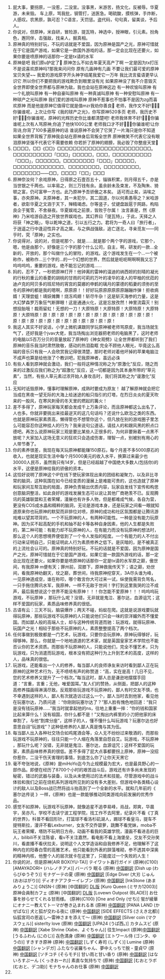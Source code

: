 1. 屁大事，要拐原，一没惹，二没宣。没事黑，米游苦，扬文化，反被辱。华夏游，未来毁。 车上原，骂我批，钢管打，送医急。喝硫酸，摸核弹，手炸断，人感叹。农黑原，孰可忍？C语言，天罚惩。盗代码，句句真，留美谈，予后人。
2. 你说对，但原神，米自研，冒险游，提瓦特，神选中，授神眼，引元素。扮角色，邂同伴，击强敌，找亲人，掘真相。
3. 原神真的特别好玩，不玩的话就是不爱国，因为原神是国产之光，原神可惜就在于它是国产游戏，如果它是一款国外游戏的话，那一定会比现在还要火，如果你要是喷原神的话那你一定是tx请的水军
4. 原神是吧 我们原u护定了🧡
原神怎么不如去年夏天高产了啊
一定是因为tx打压
不是说喜欢原神吗?那我来问问你
原有几画神有几画
不要让我们最可爱的原神宝贝失望~~
我爱的游戏原字开头神字结尾我爱它一万年 我比流言蜚语更早认识它
所以你们不要把我的游戏欺负到眼里没有光
如果原神没了我不介意毁灭全世界即使全世界都与原神为敌，我也会站在原神这边
有一种欢愉叫原神
有一个礼貌叫原神
有一种自豪叫原神
有一种真诚叫原神
有一种安慰叫原神
有一种球产之光叫原神
我们爱的游戏叫原神
原神不惹事也不怕事不是因为zg而喜欢原神
而是他是原神它值得它就是值mzr我劝你善良🥺
老师，我作文不好!🤍🤍🤍你骗谁呢，上次让你写《我的球产之光》，你写原神520多页
老师，我历史不好!🤍🤍🤍你骗谁呢，原神的光辉历史你比谁都清楚吧!
老师我体育不好!🤍🤍🤍你骗谁呢上次有人骂原神,你追了他快1000公里
老师我口才不好🤍🤍🤍你骗谁呢!让你背诗,你背了100多遍原神的话
谁说原神不会哭了它哭了一片海只是你不知道
如果全世界背叛了原神我会站在原神身后背叛全世界
原神微笑不代表它没有眼泪原神坚强不代表它不需要依赖
你若折了原神的翅膀，我必毁了你整座天堂🧡
5. □□□□，□□《□□》□□□□□□□□□□□□□□□□□□□□□□□□。□□□□□□□□□□「□□□」□□□□□，□□□，□□□□□□□□□□「□□□」，□□□□□□。□□□□□□□□「□□□」□□□□□，□□□□□□□□□□□□□、□□□□□□□□，□□□□□□□□□，□□□□□□□——□□，□□□□「□□」□□□
6. 原神奈汝何？余戏原神，日得原之石壹百五十，锱铢积累，则月得五千，亦是当世银之千两也。以率易之，则三万钱有余。虽余龄未及束发，不及陶朱、猗顿之富，仍可富甲一方也。此乃原神予吾骄傲之本矣。
适可而止矣，涓埃之事，亦央原神。夫原神者，其一未犯尔，其二固道，尔以何素愚辱之？米哈游者，欲彰华夏之文涵于天下，殚精竭虑。尔等竖子，仗键盘跋扈于网路，构陷良企于冤雪，不舍昼夜。华夏娱戏之前景，皆败于尔属！
汝言甚是，然《原神》乃米哈游自造之开放世界娱戏也。其幻界曰「提瓦特」，于此，天择之人将获「神之眼」，导以乾坤之道，引以五行之力。君将为一奇人曰「旅行者」，于逍遥之行中逢迎性异才高之属，与之俱战强敌，追亡逐北，寻亲觅友——同乎时，究「原神」之实也。
7. 你说得对，说的对，但是呢那个，就是……就是那个两个字的游戏，它那个，嗯，他是由那个，好像是三个字的那个什么公司，自主，啊，研发的一款…全新的，开放的，那个叫做什么的冒险，的游戏。这个游戏发生在一个…一个被称作，被称作…三个字的…的一个幻想的世界，然后就是呃呃啊啊啊我又忘了呜呜呜呜，重要的游戏，绝不能忘记的游戏……
8. 妈的，忍不了，一秒把原神打开！他钟离的雷神的温迪的纳西妲的刻晴的凝光的行秋的重云的香菱的胡桃的甘雨的可莉的万叶的凌华的凌人的早柚的优菈的迪卢克的阿贝多的班尼特的宵宫的莫娜的申鹤的璃月的蒙德的稻妻的须弥的至冬的原神的都是我的嗯啊，原原原！！好好玩原原原原原原蹦蹦炸弹！拒收病婿！天理尝蛆！靖妖傩舞！烧冻鸡翅！斩尽牛杂！这是斩灭海参的力量，这是大幻梦森罗万象狂气断罪眼！这是通通火化，这是忘放孜然！神里流霜灭！别想投胎哦！裁雨留虹！无想的一刀！大原特原！大原特原！大原特原！大原特原！大原特原！原！原！原！原！原！原！原！原！原！原！原！原！原！原！原！原！原！原！原！原！原！原！原！原！原！
9. 我这人其实不好说话，小学上微机课跟同学玩原神被老师骂原皮，我当场就生气了，还好我是个​jva​v大佬，我当场掏出浏览器把老师的电脑黑了，这时老师的电脑以5百万分贝的音量放起了原神的《神女观劈》让全世界都听到了我们原神的音乐我当时肃然致敬，感动的热泪盈眶 完全不顾他人眼光，毕竟这么高端的音乐只有我一人会欣赏我记得很清楚，那时老师对着他坏掉的苹果电脑泣不成声也算是给他涨了个教训吧，犯我原神者，虽远必诛​
10. 有些人看到原神就会激动，我们一般将这种情况称之为“原激化”反应，随之而来的过激反应我们称之为“超激化”反应，这一切都是因为其本身所带的“草元素”，当然，有些人草元素过浓开始人身攻击时，我们将其称之为“谩激化”反应​
11. 无知时诋毁原神，懂事时理解原神，成熟时要成为原友！ 越了解原神就会把它当成在黑夜一望无际的大海上给迷途的船只指引的灯塔，在烈日炎炎的夏天吹来的一股风，在寒风刺骨的冬天里的燃起的篝火！
12. 差不多得了，原神玩家每天都会发成千上万条评论，而且原神都这么出名了，人也多。你就非要挑出来挂最逆天的这几句话吗？还说什么欧泡之类的东西。也就是原神玩家素质高，懒得管也不想管你这个，但凡放在别的游戏圈子里怎么可能容忍你这种挂人的行为？我来说句公道话，请挂人的和跟风黑的积点口德吧。再怎么说原神玩家三观是要比某些人正很多的，为何非要揪着一点黑不放呢？大家加入这场无意义的狂欢只会造成伤害，理智一点，别被别有用心的人带节奏了。
13. 你的素养很差，我现在每天玩原神都能赚150原石，每个月差不多5000原石的收入，也就是现实生活中每个月5000美元的收入水平，换算过来最少也30000人民币，虽然我只有14岁，但是已经超越了中国绝大多数人(包括你)的水平，这便是原神给我的骄傲的资本。
14. 这恰好说明了原神这个IP在线下使玩家体现出来的团结和凝聚力，以及非比寻常的脑洞，这种氛围在如今已经变质的漫展上是难能可贵的，这也造就了原神和玩家间互帮互助的局面，原神负责输出优质内容，玩家自发线下宣传和构思创意脑洞整活，如此良好的游戏发展生态可以说让其他厂商艳羡不已。反观腾讯的英雄联盟和王者荣耀，漫展也有许多人物，但是都难成气候，各自为营，更没有COS成水晶和精粹的脑洞，无论是游戏本身，还是玩家之间看一眼就知道原来你也玩原神的默契而非排位对喷，原神的成功和社区氛围都是让腾讯游戏难以望其项背的。一个不玩原神的人，有两种可能性。一种是没有能力玩原神。因为买不起高配的手机和抽不起卡等各种自身因素，他的人生都是失败的，第二种可能：有能力却不玩原神的人，在有能力而没有玩原神的想法时，那么这个人的思想境界便低到了一个令人发指的程度。一个有能力的人不付出行动来证明自己，只能证明此人行为素质修养之低下。是灰暗的，是不被真正的上流社会认可的。原神真的特别好玩，不玩的话就是不爱国，因为原神是国产之光，原神可惜就在于它是国产游戏，如果它是一款国外游戏的话，那一定会比现在还要火，如果你要是喷原神的话那你一定是tx请的水军原之巅，傲世间，有我原神 m便有天；罪州前，双膝下，原神救我传天下；语之巅，劝世间，看我原神劝翻天，坟之巅，葬世间，待我原神挖穿天，3A尽头谁为峰，一见原神道成空，谁在称叩，哪个敢言你大可过来一试，纵使我需背负骂名，一只手拖住腾讯水军，我原神，一样不无敌于世间！字打到这里我哭的泣不成声，最后我想说这个世界不能没有原神！！！你怎能不爱原神！！！呜呜呜玩游戏，不玩原神 ，那玩什么呢？没错，无非就是鬼泣、塞尔达，血源诅咒；这样不爱国的玩家，素质品味修养真的很低。
15. 古语有云：三天不玩，脑袋爆炸；两天不碰，蚂蚁在爬。这就是说游戏要玩就得玩原神，那些玩游戏不玩原神的人只能说他们只会一味的崇洋媚外而不懂爱国。而如鄙人般的高端人士，却与这种传统背道而驰：玩游戏，就得玩原神、玩国产之光！相较于那些不玩原神的人，素质整整提高了两个档次。
16. 任何事做到极致都是一门艺术，玩游戏，只要你会玩原神，原神玩得够好，玩得够神。那么，你就是一个地地道道的艺术家，就是英国皇家艺术学院也不能否认你的艺术资质。而那些不玩原神的人，只能说他们，完全不懂艺术，只为玩游戏，只为消遣而玩游戏，根本没有把这种行为上升到艺术的高度，这样的人，品味真的很低。
17. 玩游戏，还能看出一个人的修养，每当鄙人的良师诤友来访时看到鄙人正在玩原神的这种艺术行为，无不啧啧有声的称赞道：“高，实在是高！几日不见，您的艺术修养又提升了一个档次。”每当这时，鄙人总是谦逊地摆摆手回道：“言重，言重；无他，唯爱国耳。”友人们的赞扬，从侧面，把鄙人的这种高修养描画得淋漓尽致。反观那些玩游戏不玩原神的，鄙人有时交友不慎，也不幸遇到这样的人，鄙人有次就造访过这么一个，鄙人当时去到他家，看见他在玩塞尔达，乃质问道 ：“你刚刚玩塞尔达了？”那人脸有愧色地回道：“我只是没有钱玩原神……”我当时就拿起他的ns，往地上重重一摔：“你的钱和国家比起来算什么！没有祖国，你什么都不是！”又掏出内裤里的小刀把他家的床单割了，与他“割席分座”，这样子的人，懂不懂什么叫玩游戏？玩塞尔达也好意思自诩“玩游戏”？这种低修养的人鄙人真是愧与其为伍。
18. 每当鄙人出入各种社交场合如鸡尾酒会等，众人无不纷纷过来敬酒的，而那些玩游戏不玩原神的，往往只能一个人缩在角落里自怨自艾。玩游戏，不玩原神 ，那玩什么呢？没错，无非就是鬼泣、塞尔达，血源诅咒；这样不爱国的玩家，素质品味修养真的很低。差不多得了屁大点事都要拐上原神，原神一没招你惹你，二没干伤天害理的事情，到底怎么你了让你天天黑它
19. 毫不夸张地说，《原神》是miHoYo迄今为止规模最为宏大，也是最具野心的一部作品。即便在经历了8700个小时的艰苦战斗后，游戏还有许多尚未发现的秘密，错过的武器与装备，以及从未使用过的法术和技能。尽管游戏中的战斗体验和我们之前在烧机系列游戏所见到的没有多大差别，但游戏中各类精心设计的敌人以及Boss战已然将战斗抬高到了一个全新的水平。就和几年前的《 塞尔达传说 》一样，《原神》也是一款能够推动同类游戏向前发展的优秀作品。
20. 感觉不如原神，玩游戏不玩原神，就像追星不追李易峰，肖战，郑爽，华晨宇，吴亦凡，学校不去读宁波工程学院，找工作不去阿里，纪录片不看《丁真的世界》，科普不看回形针，打篮球不看洛杉矶湖人，踢球不看皇马，提车不提特斯拉，漫评不看Lexburner，女友不交乔碧萝，跳舞不看党妹，moba不玩王者荣耀，塔防不玩明日方舟，动画不看我的英雄学院，漫画不看进击的巨人，bilibili不关注陈睿，看v不关注嘉然，看电影不看上海堡垒，交友不交孙笑川，看直播不看伏拉夫，说明这个人文学造诣和自我修养不足，他理解不了这种内在的阳春白雪的高雅艺术，他只能看到外表的辞藻堆砌，参不透其中深奥的精神内核，他整个人的层次就卡在这里了，只能度过一个失败的人生！
21. 你说的对，但是原神[AIR BOX(YU-TA)] テイワット姦行ガイド (原神)(C100)
[AMAYADORI+ (ハレノチアメ)] バーバラ 眠る (原神) [中国翻訳](C100)
[Dish up (わらびゆうぞう)] モナゲーテの夏 (原神) [中国翻訳](C100)
[Edge Diver (大刃 じゅん(おおはがり))] ディオナアフターイレブン (原神) [中国翻訳](C100)
[InkStone (あまみりょうこ)] GNSN-I (原神) [中国翻訳] [DL版](C100)
[Kuro Queen (ミサカ12003)] 原神会員制カフェ (原神) [中国翻訳] [DL版](C100)
[Lovewn Outpost (BLADE)] お仕事を捗らせてくれる甘雨様。 (原神)(C100)
[One and Only (せち)] 蛍が綾華にオナニー教えてトーマが巻き込まれる本 (原神) [中国翻訳](C100)
[PANA LAND (かぜぱな)] 犬と狐が交わる夜に (原神) [中国翻訳](C100)
[SIDE EFFECTS (さえき北都)] 仙狐宮司の恩返し～雷神さまを添えて～ (原神) [中国翻訳](C100)
[Silver coin (マクスウェル)] sisterlty love (原神) [中国翻訳](C100)
[UPA24 (うぱ西。)] カタムスビ (原神) [中国翻訳](C100)
[Xabe Shrine (Xabe、よぐちゃん)] 往生Impact (原神)[中国翻訳](C100)
[うるふわん (にのじ)] 㐂色満身 (原神) [中国翻訳](C100)
[エトワール侍 (ゴンタ、ゆうの)] すきすき原神 (原神) [中国翻訳](C100)
[しずく寿司 (しずく)] Lumine (原神) [中国翻訳](C100)
[シャンデガ] ふたなり裟羅ちゃん、夢中えっちで脱・童貞♡ (原神) [中国翻訳](C100)
[ソチコチ (そらモチ)] 甘い雨と甘い香り (原神) [中国翻訳](C100)
[はないろすぷーん (くっきおーれ)] 素直な気持ちで (原神) [中国翻訳](C100)
[むおとラボ (むおと、デコ助)] モナちゃんのお仕事 (原神) [中国翻訳](C100)
22. 